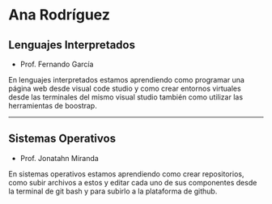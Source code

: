 # Ana Rodríguez

## Lenguajes Interpretados
- Prof. Fernando García 

En lenguajes interpretados estamos aprendiendo como programar una página web desde visual code studio y como crear entornos virtuales desde las terminales del mismo visual studio también como utilizar las herramientas de boostrap.

-------
## Sistemas Operativos
- Prof. Jonatahn Miranda

En sistemas operativos estamos aprendiendo como crear repositorios, como subir archivos a estos y editar cada uno de sus componentes desde la terminal de git bash y para subirlo a la plataforma de github.